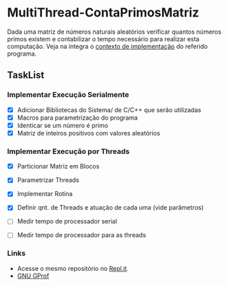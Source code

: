 # MultiThread-ContaPrimosMatriz
Dada uma matriz de números naturais aleatórios verificar quantos números primos existem e contabilizar o tempo necessário para realizar esta computação. Veja na íntegra o [contexto de implementação](./contexto.pdf) do referido programa.

## TaskList
### Implementar Execução Serialmente
- [X] Adicionar Bibliotecas do Sistema/ de C/C++ que serão utilizadas
- [X] Macros para parametrização do programa
- [X] Identicar se um número é primo
- [X] Matriz de inteiros positivos com valores aleatórios
 
### Implementar Execução por Threads
- [X] Particionar Matriz em Blocos
- [X] Parametrizar Threads
- [X] Implementar Rotina
- [X] Definir qnt. de Threads e atuação de cada uma (vide parâmetros)
- [ ] Medir tempo de processador serial
- [ ] Medir tempo de processador para as threads


### Links
* Acesse o mesmo repositório no [Repl.it](https://repl.it/@JackJonas/MultiThread-ContaPrimosMatriz).
* [GNU GProf](https://www.ibm.com/developerworks/br/local/linux/gprof_introduction/index.html)
